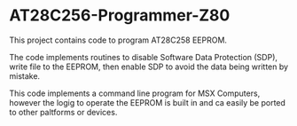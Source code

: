 # AT28C256-Programmer-Z80
This project contains code to program AT28C258 EEPROM.

The code implements routines to disable Software Data Protection (SDP), write file to the EEPROM, then enable SDP to avoid the data being written by mistake.

This code implements a command line program for MSX Computers, however the logig to operate the EEPROM is built in and ca easily be ported to other paltforms or devices.
